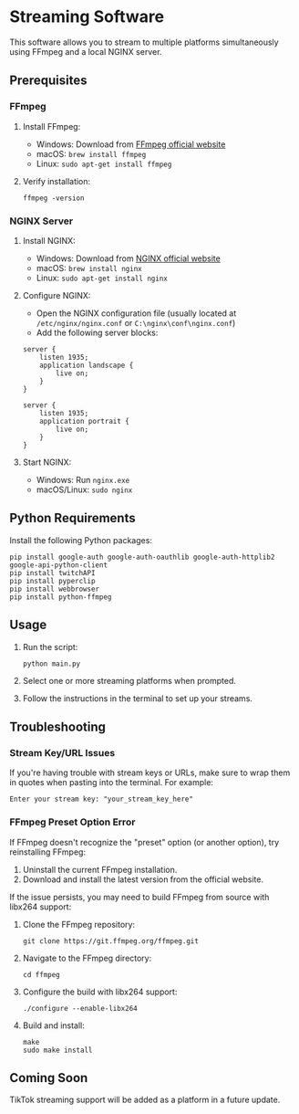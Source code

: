 # Streaming Software

This software allows you to stream to multiple platforms simultaneously using FFmpeg and a local NGINX server.

## Prerequisites

### FFmpeg

1. Install FFmpeg:
   - Windows: Download from [FFmpeg official website](https://ffmpeg.org/download.html)
   - macOS: `brew install ffmpeg`
   - Linux: `sudo apt-get install ffmpeg`

2. Verify installation:
   ```
   ffmpeg -version
   ```

### NGINX Server

1. Install NGINX:
   - Windows: Download from [NGINX official website](http://nginx.org/en/download.html)
   - macOS: `brew install nginx`
   - Linux: `sudo apt-get install nginx`

2. Configure NGINX:
   - Open the NGINX configuration file (usually located at `/etc/nginx/nginx.conf` or `C:\nginx\conf\nginx.conf`)
   - Add the following server blocks:

   ```nginx
   server {
       listen 1935;
       application landscape {
           live on;
       }
   }

   server {
       listen 1935;
       application portrait {
           live on;
       }
   }
   ```

3. Start NGINX:
   - Windows: Run `nginx.exe`
   - macOS/Linux: `sudo nginx`

## Python Requirements

Install the following Python packages:

```
pip install google-auth google-auth-oauthlib google-auth-httplib2 google-api-python-client
pip install twitchAPI
pip install pyperclip
pip install webbrowser
pip install python-ffmpeg
```

## Usage

1. Run the script:
   ```
   python main.py
   ```

2. Select one or more streaming platforms when prompted.

3. Follow the instructions in the terminal to set up your streams.

## Troubleshooting

### Stream Key/URL Issues

If you're having trouble with stream keys or URLs, make sure to wrap them in quotes when pasting into the terminal. For example:

```
Enter your stream key: "your_stream_key_here"
```

### FFmpeg Preset Option Error

If FFmpeg doesn't recognize the "preset" option (or another option), try reinstalling FFmpeg:

1. Uninstall the current FFmpeg installation.
2. Download and install the latest version from the official website.

If the issue persists, you may need to build FFmpeg from source with libx264 support:

1. Clone the FFmpeg repository:
   ```
   git clone https://git.ffmpeg.org/ffmpeg.git
   ```

2. Navigate to the FFmpeg directory:
   ```
   cd ffmpeg
   ```

3. Configure the build with libx264 support:
   ```
   ./configure --enable-libx264
   ```

4. Build and install:
   ```
   make
   sudo make install
   ```

## Coming Soon

TikTok streaming support will be added as a platform in a future update.
